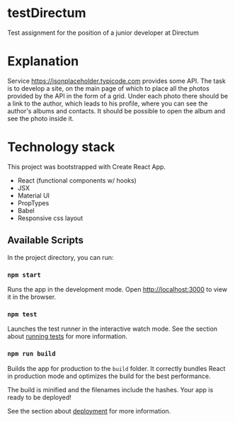 # testDirectum
Test assignment for the position of a junior developer at Directum

# Explanation
Service https://jsonplaceholder.typicode.com provides some API.
The task is to develop a site, on the main page of which to place all the photos provided by the API in the form of a grid. Under each photo there should be a link to the author, which leads to his profile, where you can see the author's albums and contacts. It should be possible to open the album and see the photo inside it.

# Technology stack
This project was bootstrapped with Create React App.
- React (functional components w/ hooks)
- JSX
- Material UI
- PropTypes
- Babel
- Responsive css layout

## Available Scripts

In the project directory, you can run:

### `npm start`

Runs the app in the development mode.
Open [http://localhost:3000](http://localhost:3000) to view it in the browser.

### `npm test`

Launches the test runner in the interactive watch mode.
See the section about [running tests](https://facebook.github.io/create-react-app/docs/running-tests) for more information.

### `npm run build`

Builds the app for production to the `build` folder.
It correctly bundles React in production mode and optimizes the build for the best performance.

The build is minified and the filenames include the hashes.
Your app is ready to be deployed!

See the section about [deployment](https://facebook.github.io/create-react-app/docs/deployment) for more information.
